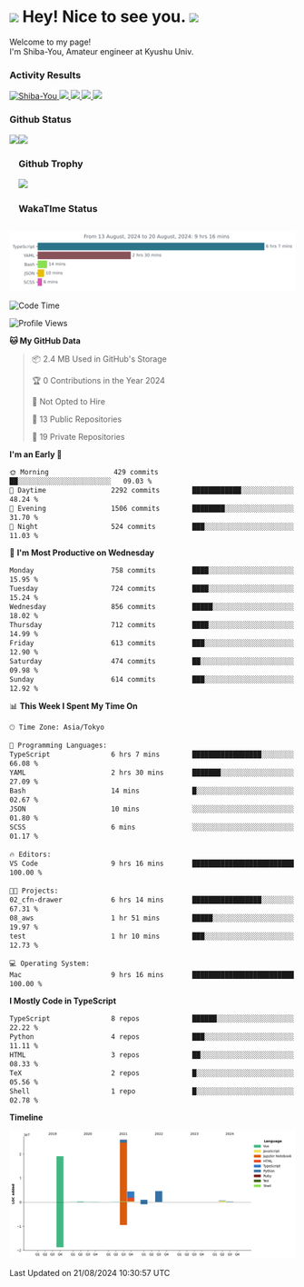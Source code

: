 <h1>
  <img src="https://emojis.slackmojis.com/emojis/images/1531849430/4246/blob-sunglasses.gif?1531849430" width="30"/> 
  Hey! Nice to see you.
  <img src="https://emojis.slackmojis.com/emojis/images/1531849430/4246/blob-sunglasses.gif?1531849430" width="30"/> 
</h1>
<p>
  Welcome to my page! <br />
  I'm Shiba-You, Amateur engineer at Kyushu Univ.
</p>


<h3>
  Activity Results
</h3>
<p align="left"> 
  <!--   GitHub  -->
  <a href="https://github.com/Shiba-You/Shiba-You/">
    <img src="https://komarev.com/ghpvc/?username=Shiba-You" alt="Shiba-You" />
  </a>
  <a href="https://github.com/Shiba-You">
    <img height="20" src="https://img.shields.io/github/followers/Shiba-You?label=follow&logo=github&style=flat" />
  </a>
  
  <!-- Qiita -->
  <a href="http://qiita.com/Shiba-You">
    <img height="20" src="https://qiita-badge.apiapi.app/s/Shiba-You/posts.svg" />
  </a>
  <a href="http://qiita.com/Shiba-You">
    <img height="20" src="https://qiita-badge.apiapi.app/s/Shiba-You/contributions.svg" />
  </a>
  <a href="http://qiita.com/Shiba-You">
    <img height="20" src="https://qiita-badge.apiapi.app/s/Shiba-You/followers.svg" />
  </a>
</p>


<h3>
  Github Status
</h3>
<div>
  <img height="170" align="left" src="https://github-readme-stats.vercel.app/api?username=Shiba-You&theme=tokyonight" />
  <img height="170" src="https://github-readme-stats.vercel.app/api/top-langs/?username=Shiba-You&theme=tokyonight&layout=compact" />
</div>

<h3>
  Github Trophy
</h3>
<div>
  <img width="800" src="https://github-profile-trophy.vercel.app/?username=Shiba-You&theme=tokyonight" />
</div>


<h3>
  WakaTIme Status
</h3>
<img src="https://github.com/Shiba-You/Shiba-You/blob/main/images/stat.svg" alt="Shiba-You WakaTime Activity"/>

<!--START_SECTION:waka-->
![Code Time](http://img.shields.io/badge/Code%20Time-887%20hrs%2045%20mins-blue)

![Profile Views](http://img.shields.io/badge/Profile%20Views-5-blue)

**🐱 My GitHub Data** 

> 📦 2.4 MB Used in GitHub's Storage 
 > 
> 🏆 0 Contributions in the Year 2024
 > 
> 🚫 Not Opted to Hire
 > 
> 📜 13 Public Repositories 
 > 
> 🔑 19 Private Repositories 
 > 
**I'm an Early 🐤** 

```text
🌞 Morning                429 commits         ██░░░░░░░░░░░░░░░░░░░░░░░   09.03 % 
🌆 Daytime                2292 commits        ████████████░░░░░░░░░░░░░   48.24 % 
🌃 Evening                1506 commits        ████████░░░░░░░░░░░░░░░░░   31.70 % 
🌙 Night                  524 commits         ███░░░░░░░░░░░░░░░░░░░░░░   11.03 % 
```
📅 **I'm Most Productive on Wednesday** 

```text
Monday                   758 commits         ████░░░░░░░░░░░░░░░░░░░░░   15.95 % 
Tuesday                  724 commits         ████░░░░░░░░░░░░░░░░░░░░░   15.24 % 
Wednesday                856 commits         █████░░░░░░░░░░░░░░░░░░░░   18.02 % 
Thursday                 712 commits         ████░░░░░░░░░░░░░░░░░░░░░   14.99 % 
Friday                   613 commits         ███░░░░░░░░░░░░░░░░░░░░░░   12.90 % 
Saturday                 474 commits         ██░░░░░░░░░░░░░░░░░░░░░░░   09.98 % 
Sunday                   614 commits         ███░░░░░░░░░░░░░░░░░░░░░░   12.92 % 
```


📊 **This Week I Spent My Time On** 

```text
🕑︎ Time Zone: Asia/Tokyo

💬 Programming Languages: 
TypeScript               6 hrs 7 mins        █████████████████░░░░░░░░   66.08 % 
YAML                     2 hrs 30 mins       ███████░░░░░░░░░░░░░░░░░░   27.09 % 
Bash                     14 mins             █░░░░░░░░░░░░░░░░░░░░░░░░   02.67 % 
JSON                     10 mins             ░░░░░░░░░░░░░░░░░░░░░░░░░   01.80 % 
SCSS                     6 mins              ░░░░░░░░░░░░░░░░░░░░░░░░░   01.17 % 

🔥 Editors: 
VS Code                  9 hrs 16 mins       █████████████████████████   100.00 % 

🐱‍💻 Projects: 
02_cfn-drawer            6 hrs 14 mins       █████████████████░░░░░░░░   67.31 % 
08_aws                   1 hr 51 mins        █████░░░░░░░░░░░░░░░░░░░░   19.97 % 
test                     1 hr 10 mins        ███░░░░░░░░░░░░░░░░░░░░░░   12.73 % 

💻 Operating System: 
Mac                      9 hrs 16 mins       █████████████████████████   100.00 % 
```

**I Mostly Code in TypeScript** 

```text
TypeScript               8 repos             ██████░░░░░░░░░░░░░░░░░░░   22.22 % 
Python                   4 repos             ███░░░░░░░░░░░░░░░░░░░░░░   11.11 % 
HTML                     3 repos             ██░░░░░░░░░░░░░░░░░░░░░░░   08.33 % 
TeX                      2 repos             █░░░░░░░░░░░░░░░░░░░░░░░░   05.56 % 
Shell                    1 repo              █░░░░░░░░░░░░░░░░░░░░░░░░   02.78 % 
```



**Timeline**

![Lines of Code chart](https://raw.githubusercontent.com/Shiba-You/Shiba-You/main/assets/bar_graph.png)


 Last Updated on 21/08/2024 10:30:57 UTC
<!--END_SECTION:waka-->
